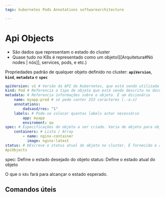 ```yaml
---
tags: kubernetes Pods Annotations softwarearchitecture 

---
```

# Api Objects

* São dados que representam o estado do cluster
* Quase tudo no K8s é representado como um objeto([[Arquitetura#Nó nodes | nós]], services, pods, e etc.)


Propriedades padrão de qualquer objeto definido no cluster: **`apiVersion`**, **`kind`**, **`metadata`** e **`spec`**
``` yml
apiVersion: v1 # Versão da API do Kubernetes, que está sendo utilizada para criar o objeto
kind: Pod # Referencia o tipo de objeto que está sendo descrito no documento
metadata: # Referencia informações sobre o objeto. É um dicionário
	name: myapp-prod # só pode conter 253 caracteres [.-a-z]
	annotations:
		dadsasd/res: "1"
	labels: # Pode-se colocar quantas labels achar necessário
		app: myapp
		enviroment: qa
spec: # Especificações do objeto a ser criado. Varia de objeto para objeto
	containers: # Lista / Array
		- name: nginx-container
		  image: nginx:latest
status: # DEscreve o status atual do objeto no cluster. É fornecido e atualizado pelo k8s
ApiObjects
```

spec:  Define o estado desejado do objeto
status: Define o estado atual do objeto

O que o `k8s` fará para alcançar o estado esperado.


## Comandos úteis
